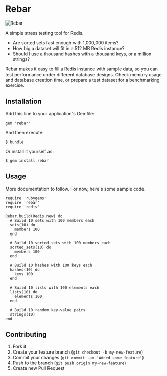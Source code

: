 # Rebar

![Rebar](http://upload.wikimedia.org/wikipedia/commons/thumb/6/62/Trebar.jpg/220px-Trebar.jpg)

A simple stress testing tool for Redis.

* Are sorted sets fast enough with 1,000,000 items?
* How big a dataset will fit in a 512 MB Redis instance?
* Should I use a thousand hashes with a thousand keys, or a million strings?

Rebar makes it easy to fill a Redis instance with sample data, so you can test
performance under different database designs. Check memory usage and database
creation time, or prepare a test dataset for a benchmarking exercise.

## Installation

Add this line to your application's Gemfile:

    gem 'rebar'

And then execute:

    $ bundle

Or install it yourself as:

    $ gem install rebar

## Usage

More documentation to follow. For now, here's some sample code.

    require 'rubygems'
    require 'rebar'
    require 'redis'

    Rebar.build(Redis.new) do
      # Build 10 sets with 100 members each
      sets(10) do
        members 100
      end

      # Build 10 sorted sets with 100 members each
      sorted_sets(10) do
        members 100
      end

      # Build 10 hashes with 100 keys each
      hashes(10) do
        keys 100
      end

      # Build 10 lists with 100 elements each
      lists(10) do
        elements 100
      end

      # Build 10 random key-value pairs
      strings(10)
    end

## Contributing

1. Fork it
2. Create your feature branch (`git checkout -b my-new-feature`)
3. Commit your changes (`git commit -am 'Added some feature'`)
4. Push to the branch (`git push origin my-new-feature`)
5. Create new Pull Request
